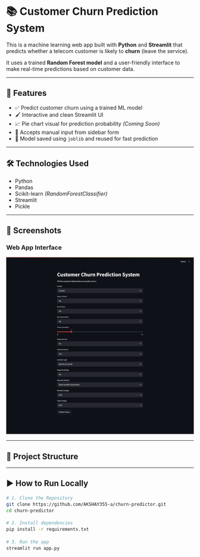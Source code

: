 # 📚 Customer Churn Prediction System

This is a machine learning web app built with **Python** and **Streamlit** that predicts whether a telecom customer is likely to **churn** (leave the service).

It uses a trained **Random Forest model** and a user-friendly interface to make real-time predictions based on customer data.

---

## 🚀 Features

- ✅ Predict customer churn using a trained ML model  
- 🖌️ Interactive and clean Streamlit UI  
- 📈 Pie chart visual for prediction probability *(Coming Soon)*  
- 📁 Accepts manual input from sidebar form  
- 💾 Model saved using `joblib` and reused for fast prediction  

---

## 🛠️ Technologies Used

- Python  
- Pandas  
- Scikit-learn *(RandomForestClassifier)*  
- Streamlit  
- Pickle  

---

## 📸 Screenshots

### Web App Interface  
![UI](screenshots/ui.png)

---

## 📂 Project Structure


---

## ▶️ How to Run Locally

```bash
# 1. Clone the Repository
git clone https://github.com/AKSHAY355-a/churn-predictor.git
cd churn-predictor

# 2. Install dependencies
pip install -r requirements.txt

# 3. Run the app
streamlit run app.py
